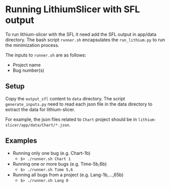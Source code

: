 # Running LithiumSlicer with SFL output

To run lithium-slicer with the SFL it need add the SFL output in app/data directory. The bash script `runner.sh` encapsulates the `run_lithium.py` to run the minimization process.

The inputs to `runner.sh` are as follows:
- Project name
- Bug number(s)

## Setup
Copy the `output_sfl` content to `data` directory. The script `generate_inputs.py` need to read each json file in the data directory to extract the data for lithium-slicer.

For example, the json files related to `Chart` project should be in `lithium-slicer/app/data/Chart/*.json`.

## Examples 
- Running only one bug (e.g. Chart-1b)
    - `$> ./runner.sh Chart 1`
- Running one or more bugs (e.g. Time-5b,6b)
    - `$> ./runner.sh Time 5,6`
- Running all bugs from a project (e.g. Lang-1b,...,65b)
    - `$> ./runner.sh Lang 0`

